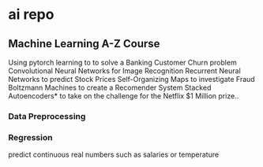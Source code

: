 # ai repo
## Machine Learning A-Z Course
Using pytorch learning to to solve a Banking Customer Churn problem Convolutional Neural Networks for Image Recognition Recurrent Neural Networks to predict Stock Prices Self-Organizing Maps to investigate Fraud Boltzmann Machines to create a Recomender System Stacked Autoencoders* to take on the challenge for the Netflix $1 Million prize..

### Data Preprocessing

### Regression
predict continuous real numbers such as salaries or temperature